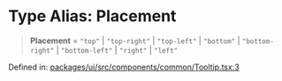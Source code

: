 # Type Alias: Placement

> **Placement** = `"top"` \| `"top-right"` \| `"top-left"` \| `"bottom"` \| `"bottom-right"` \| `"bottom-left"` \| `"right"` \| `"left"`

Defined in: [packages/ui/src/components/common/Tooltip.tsx:3](https://github.com/laruss/react-text-game/blob/7602514695c2b4f79da2fb62137ed33ba5572ba4/packages/ui/src/components/common/Tooltip.tsx#L3)
